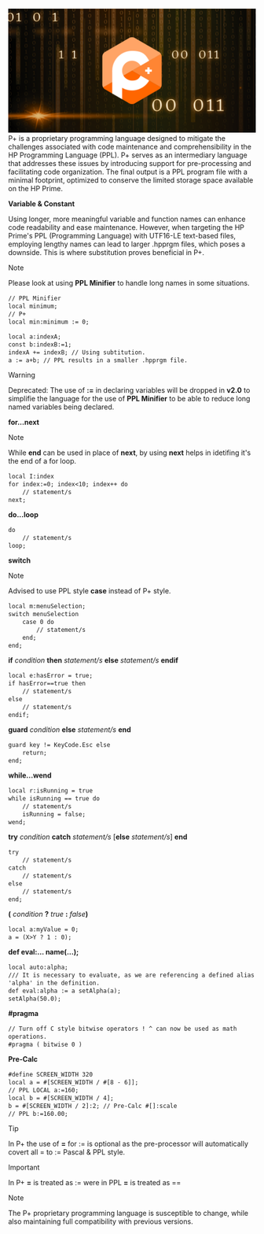 ![Social Preview](https://raw.githubusercontent.com/Insoft-UK/PrimePlus/main/assets/social-preview.png)
P+ is a proprietary programming language designed to mitigate the challenges associated with code maintenance and comprehensibility in the HP Programming Language (PPL). P+ serves as an intermediary language that addresses these issues by introducing support for pre-processing and facilitating code organization. The final output is a PPL program file with a minimal footprint, optimized to conserve the limited storage space available on the HP Prime.

**Variable & Constant**

Using longer, more meaningful variable and function names can enhance code readability and ease maintenance. However, when targeting the HP Prime's PPL (Programming Language) with UTF16-LE text-based files, employing lengthy names can lead to larger .hpprgm files, which poses a downside. This is where substitution proves beneficial in P+.

> [!NOTE]
Please look at using **PPL Minifier** to handle long names in some situations.
```
// PPL Minifier
local minimum;
// P+
local min:minimum := 0;
```

```
local a:indexA;
const b:indexB:=1;
indexA += indexB; // Using subtitution.
a := a+b; // PPL results in a smaller .hpprgm file.
```
> [!WARNING]
Deprecated: The use of **:=** in declaring variables will be dropped in **v2.0** to simplifie the language for the use of **PPL Minifier** to be able to reduce long named variables being declared.



**for...next**
> [!NOTE]
While **end** can be used in place of **next**, by using **next** helps in idetifing it's the end of a for loop.
```
local I:index
for index:=0; index<10; index++ do
    // statement/s
next;
```


**do...loop**
```
do
    // statement/s
loop;
```


**switch**
> [!NOTE]
Advised to use PPL style **case** instead of P+ style.
```
local m:menuSelection;
switch menuSelection
    case 0 do
        // statement/s
    end;
end;
```



**if** _condition_ **then** _statement/s_ **else** _statement/s_ **endif**
```
local e:hasError = true;
if hasError==true then
    // statement/s
else
    // statement/s
endif;
```


**guard** _condition_ **else** _statement/s_ **end**
```
guard key != KeyCode.Esc else
    return;
end;
```


**while...wend**
```
local r:isRunning = true
while isRunning == true do
    // statement/s
    isRunning = false;
wend;
```


**try** _condition_ **catch** _statement/s_ [**else** _statement/s_] **end**
```
try
    // statement/s
catch
    // statement/s
else
    // statement/s
end;
```


**(** _condition_ **?** _true_ **:** _false_**)**
```
local a:myValue = 0;
a = (X>Y ? 1 : 0);
```


**def eval:... name(...);**
```
local auto:alpha;
/// It is necessary to evaluate, as we are referencing a defined alias 'alpha' in the definition.
def eval:alpha := a setAlpha(a);
setAlpha(50.0);
```


**#pragma**
```
// Turn off C style bitwise operators ! ^ can now be used as math operations.
#pragma ( bitwise 0 )
```


**Pre-Calc**
```
#define SCREEN_WIDTH 320
local a = #[SCREEN_WIDTH / #[8 - 6]];
// PPL LOCAL a:=160;
local b = #[SCREEN_WIDTH / 4];
b = #[SCREEN_WIDTH / 2]:2; // Pre-Calc #[]:scale
// PPL b:=160.00;
```



> [!TIP]
In P+ the use of **=** for := is optional as the pre-processor will automatically covert all = to := Pascal & PPL style.

> [!IMPORTANT]
In P+ **=** is treated as := were in PPL **=** is treated as ==

>[!NOTE]
The P+ proprietary programming language is susceptible to change, while also maintaining full compatibility with previous versions.
